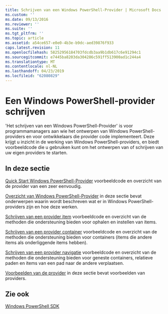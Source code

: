 ```yaml
---
title: Schrijven van een Windows PowerShell-Provider | Microsoft Docs
ms.custom: ''
ms.date: 09/13/2016
ms.reviewer: ''
ms.suite: ''
ms.tgt_pltfrm: ''
ms.topic: article
ms.assetid: a54ce657-e0e0-4b3e-b9dc-aed39876f933
caps.latest.revision: 11
ms.openlocfilehash: 58252956184703fdcdb3aa9b1db617c6e91294c1
ms.sourcegitcommit: e7445ba8203da304286c591ff513900ad1c244a4
ms.translationtype: MT
ms.contentlocale: nl-NL
ms.lasthandoff: 04/23/2019
ms.locfileid: "62080829"
---
```

# <a name="writing-a-windows-powershell-provider"></a>Een Windows PowerShell-provider schrijven

'Het schrijven van een Windows PowerShell-Provider' is voor programmamanagers aan wie het ontwerpen van Windows PowerShell-providers en voor ontwikkelaars die provider code implementeert. Deze krijgt u inzicht in de werking van Windows PowerShell-providers, en biedt voorbeeldcode die u gebruiken kunt om het ontwerpen van of schrijven van uw eigen providers te starten.

## <a name="in-this-section"></a>In deze sectie

[Quick Start Windows PowerShell-Provider](./windows-powershell-provider-quickstart.md) voorbeeldcode en overzicht van de provider van een zeer eenvoudig.

[Overzicht van Windows PowerShell-Provider](./windows-powershell-provider-overview.md) in deze sectie bevat onderwerpen waarin wordt beschreven wat er in Windows PowerShell-providers zijn en hoe deze werken.

[Schrijven van een provider item](./writing-an-item-provider.md) voorbeeldcode en overzicht van de methoden die ondersteuning bieden voor ophalen en instellen van items.

[Schrijven van een provider container](./writing-a-container-provider.md) voorbeeldcode en overzicht van de methoden die ondersteuning bieden voor containers (items die andere items als onderliggende items hebben).

[Schrijven van een provider navigatie](./writing-a-navigation-provider.md) voorbeeldcode en overzicht van de methoden die ondersteuning bieden voor geneste containers, relatieve paden en items van een pad naar de andere verplaatsen.

[Voorbeelden van de provider](./provider-samples.md) in deze sectie bevat voorbeelden van providers.

## <a name="see-also"></a>Zie ook

[Windows PowerShell SDK](../windows-powershell-reference.md)